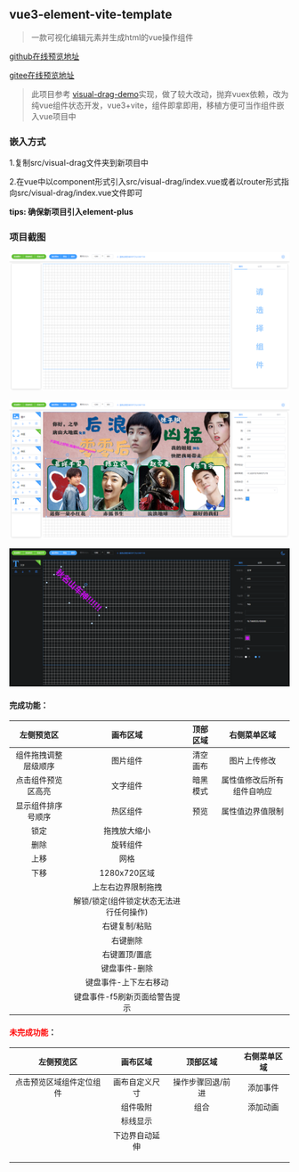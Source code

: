 ## **vue3-element-vite-template**

> 一款可视化编辑元素并生成html的vue操作组件

[github在线预览地址](https://maxfengyan.github.io/visual-draggable/index.html)

[gitee在线预览地址](https://maxfengyan.github.io/visual-draggable/index.html)

> 此项目参考 [visual-drag-demo](https://github.com/woai3c/visual-drag-demo)实现，做了较大改动，抛弃vuex依赖，改为纯vue组件状态开发，vue3+vite，组件即拿即用，移植方便可当作组件嵌入vue项目中

### 嵌入方式

1.复制src/visual-drag文件夹到新项目中

2.在vue中以component形式引入src/visual-drag/index.vue或者以router形式指向src/visual-drag/index.vue文件即可

**tips: 确保新项目引入element-plus**

### 项目截图

![正常模式](./markImg/1.png)

![正常模式](./markImg/2.png)

![正常模式](./markImg/3.png)

#### 完成功能：

|      左侧预览区      | 画布区域 | 顶部区域 | 右侧菜单区域 |
| :------------------: | :------: | :------: | :----------: |
| 组件拖拽调整层级顺序 |  图片组件         | 清空画布 | 图片上传修改 |
|  点击组件预览区高亮  |  文字组件         | 暗黑模式 | 属性值修改后所有组件自响应 |
|  显示组件排序号顺序  |  热区组件         | 预览 | 属性值边界值限制 |
| 锁定 |  拖拽放大缩小      |         |              |
| 删除 |  旋转组件         |          |              |
| 上移 |  网格             |          |              |
| 下移 |  1280x720区域     |          |              |
|                   |  上左右边界限制拖拽  |          |              |
| | 解锁/锁定(组件锁定状态无法进行任何操作) | | |
| | 右键复制/粘贴 | | |
| | 右键删除 | | |
| | 右键置顶/置底 | | |
| | 键盘事件-删除 | | |
| | 键盘事件-上下左右移动 | | |
| | 键盘事件-f5刷新页面给警告提示 |          | |


#### <font color=red>未完成功能</font>：
|      左侧预览区      | 画布区域 | 顶部区域 | 右侧菜单区域 |
| :------------------: | :------: | :------: | :----------: |
| 点击预览区域组件定位组件 |  画布自定义尺寸  | 操作步骤回退/前进 | 添加事件 |
|    |  组件吸附   | 组合 | 添加动画 |
|    |  标线显示     |  |  |
|                |  下边界自动延伸    |  |  |
|                |    |  |              |
|                   |    |  |              |
| |  |  | |
